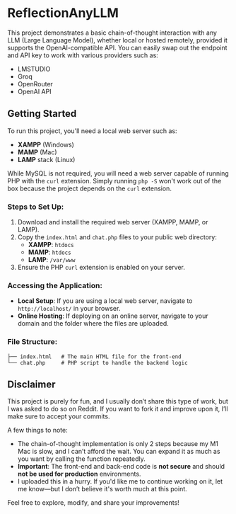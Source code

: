# ReflectionAnyLLM

This project demonstrates a basic chain-of-thought interaction with any LLM (Large Language Model), whether local or hosted remotely, provided it supports the OpenAI-compatible API. You can easily swap out the endpoint and API key to work with various providers such as:

- LMSTUDIO
- Groq
- OpenRouter
- OpenAI API

## Getting Started

To run this project, you'll need a local web server such as:

- **XAMPP** (Windows)
- **MAMP** (Mac)
- **LAMP** stack (Linux)

While MySQL is not required, you will need a web server capable of running PHP with the `curl` extension. Simply running `php -S` won't work out of the box because the project depends on the `curl` extension.

### Steps to Set Up:

1. Download and install the required web server (XAMPP, MAMP, or LAMP).
2. Copy the `index.html` and `chat.php` files to your public web directory:
   - **XAMPP**: `htdocs`
   - **MAMP**: `htdocs`
   - **LAMP**: `/var/www`
3. Ensure the PHP `curl` extension is enabled on your server.

### Accessing the Application:

- **Local Setup**: If you are using a local web server, navigate to `http://localhost/` in your browser.
- **Online Hosting**: If deploying on an online server, navigate to your domain and the folder where the files are uploaded.

### File Structure:

```plaintext
├── index.html   # The main HTML file for the front-end
└── chat.php     # PHP script to handle the backend logic
```

## Disclaimer

This project is purely for fun, and I usually don’t share this type of work, but I was asked to do so on Reddit. If you want to fork it and improve upon it, I’ll make sure to accept your commits.

A few things to note:
- The chain-of-thought implementation is only 2 steps because my M1 Mac is slow, and I can’t afford the wait. You can expand it as much as you want by calling the function repeatedly.
- **Important**: The front-end and back-end code is **not secure** and should **not be used for production** environments.
- I uploaded this in a hurry. If you'd like me to continue working on it, let me know—but I don’t believe it's worth much at this point.

Feel free to explore, modify, and share your improvements!

